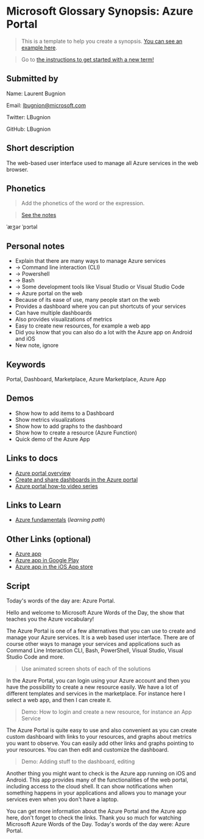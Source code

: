 # Microsoft Glossary Synopsis: Azure Portal

> This is a template to help you create a synopsis. [You can see an example here](https://aka.ms/glossary/sample/synopsis).

> Go to [the instructions to get started with a new term!](https://github.com/lbugnion/ms-glossary/blob/master/instructions/getting-started.md)

## Submitted by

Name: Laurent Bugnion

Email: lbugnion@microsoft.com

Twitter: LBugnion

GitHub: LBugnion

## Short description

The web-based user interface used to manage all Azure services in the web browser.

## Phonetics

> Add the phonetics of the word or the expression.

> [See the notes](https://github.com/lbugnion/ms-glossary/blob/master/instructions/synopsis-template-notes.md#phonetics)

ˈæʒər ˈpɔrtəl

## Personal notes

- Explain that there are many ways to manage Azure services
- -> Command line interaction (CLI)
- -> Powershell
- -> Bash
- -> Some development tools like Visual Studio or Visual Studio Code
- -> Azure portal on the web
- Because of its ease of use, many people start on the web
- Provides a dashboard where you can put shortcuts of your services
- Can have multiple dashboards
- Also provides visualizations of metrics
- Easy to create new resources, for example a web app
- Did you know that you can also do a lot with the Azure app on Android and iOS
- New note, ignore

## Keywords

Portal, Dashboard, Marketplace, Azure Marketplace, Azure App

## Demos

- Show how to add items to a Dashboard
- Show metrics visualizations
- Show how to add graphs to the dashboard
- Show how to create a resource (Azure Function)
- Quick demo of the Azure App

## Links to docs

- [Azure portal overview](https://docs.microsoft.com/azure/azure-portal/azure-portal-overview)
- [Create and share dashboards in the Azure portal](https://docs.microsoft.com/azure/azure-portal/azure-portal-dashboards)
- [Azure portal how-to video series](https://docs.microsoft.com/azure/azure-portal/azure-portal-video-series)

## Links to Learn

- [Azure fundamentals](https://docs.microsoft.com/learn/paths/azure-fundamentals/) (*learning path*)

## Other Links (optional)

- [Azure app](https://azure.microsoft.com/features/azure-portal/mobile-app/)
- [Azure app in Google Play](https://play.google.com/store/apps/details?id=com.microsoft.azure)
- [Azure app in the iOS App store](https://apps.apple.com/us/app/microsoft-azure/id1219013620?ls=1)

## Script

Today's words of the day are: Azure Portal.

Hello and welcome to Microsoft Azure Words of the Day, the show that teaches you the Azure vocabulary!

The Azure Portal is one of a few alternatives that you can use to create and manage your Azure services. It is a web based user interface. There are of course other ways to manage your services and applications such as Command Line Interaction CLI, Bash, PowerShell, Visual Studio, Visual Studio Code and more.

> Use animated screen shots of each of the solutions

In the Azure Portal, you can login using your Azure account and then you have the possibility to create a new resource easily. We have a lot of different templates and services in the marketplace. For instance here I select a web app, and then I can create it.

> Demo: How to login and create a new resource, for instance an App Service

The Azure Portal is quite easy to use and also convenient as you can create custom dashboard with links to your resources, and graphs about metrics you want to observe. You can easily add other links and graphs pointing to your resources. You can then edit and customize the dashboard.

> Demo: Adding stuff to the dashboard, editing

Another thing you might want to check is the Azure app running on iOS and Android. This app provides many of the functionalities of the web portal, including access to the cloud shell. It can show notifications when something happens in your applications and allows you to manage your services even when you don't have a laptop.

You can get more information about the Azure Portal and the Azure app here, don't forget to check the links. Thank you so much for watching Microsoft Azure Words of the Day. Today's words of the day were: Azure Portal.

